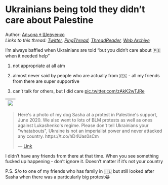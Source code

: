 # Ukrainians being told they didn’t care about Palestine

Author: [Альона ꑭ Шевченко](https://twitter.com/cryptodrftng)  
*Links to this thread: [Twitter](https://twitter.com/cryptodrftng/status/1537747654741999619), [PingThread](https://pingthread.com/thread/1537747654741999619), [ThreadReader](https://threadreaderapp.com/thread/1537747654741999619.html), [Web Archive](https://web.archive.org/web/*/https://twitter.com/cryptodrftng/status/1537747654741999619)*

I’m always baffled when Ukrainians are told “but you didn’t care about 🇵🇸 when it needed help”

1) not appropriate at all atm

2) almost never said by people who are actually from 🇵🇸 - all my friends from there are super supportive 

3) can’t talk for others, but I did care [pic.twitter.com/zAkK2wTJRe](https://twitter.com/cryptodrftng/status/1537747654741999619/video/1)

| [![](https://pbs.twimg.com/ext_tw_video_thumb/1537747604771115008/pu/img/Gm5AbUIjVyrZhEdm.jpg)](https://video.twimg.com/ext_tw_video/1537747604771115008/pu/vid/720x1280/fH-lWnTDMXeCl0IS.mp4?tag=12) |
| :-: |

<blockquote class="twitter-tweet">
    <p lang="en" dir="ltr">
    Here&#39;s a photo of my dog Sasha at a protest in Palestine&#39;s support, June 2020. We also went to lots of BLM protests as well as ones against Lukashenko&#39;s regime. Please don&#39;t tell Ukrainians your &#34;whatabouts&#34;, Ukraine is not an imperialist power and never attacked any country. https://t.co/hD4Uas0sCm<br />
    </p>
    &mdash; <a href="https://twitter.com/cryptodrftng/status/1517717735387578371">Link</a>
</blockquote>

I didn’t have any friends from there at that time. When you see something fucked up happening - don’t ignore it. Doesn’t matter if it’s not your country 

P.S. S/o to one of my friends who has family in 🇮🇱 but still looked after Sasha when there was a particularly big protest😂
